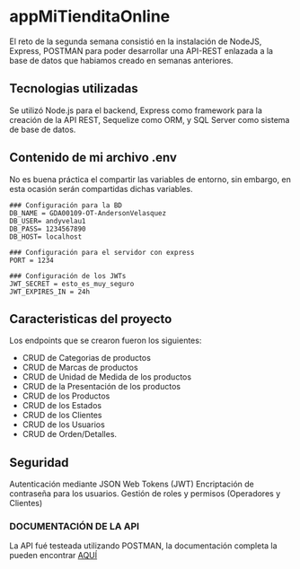 # appMiTienditaOnline
El reto de la segunda semana consistió en la instalación de NodeJS, Express, POSTMAN para poder desarrollar una API-REST enlazada a la base de datos que habiamos creado en semanas anteriores.

## Tecnologias utilizadas
Se utilizó Node.js para el backend, Express como framework para la creación de la API REST, Sequelize como ORM, y SQL Server como sistema de base de datos.

## Contenido de mi archivo .env
No es buena práctica el compartir las variables de entorno, sin embargo, en esta ocasión serán compartidas dichas variables.
```
### Configuración para la BD
DB_NAME = GDA00109-OT-AndersonVelasquez
DB_USER= andyvelau1
DB_PASS= 1234567890
DB_HOST= localhost

### Configuración para el servidor con express
PORT = 1234

### Configuración de los JWTs
JWT_SECRET = esto_es_muy_seguro
JWT_EXPIRES_IN = 24h

```

## Caracteristicas del proyecto
Los endpoints que se crearon fueron los siguientes:
- CRUD de Categorias de productos
- CRUD de Marcas de productos
- CRUD de Unidad de Medida de los productos
- CRUD de la Presentación de los productos
- CRUD de los Productos
- CRUD de los Estados
- CRUD de los Clientes
- CRUD de los Usuarios
- CRUD de Orden/Detalles.

## Seguridad
Autenticación mediante JSON Web Tokens (JWT)
Encriptación de contraseña para los usuarios.
Gestión de roles y permisos (Operadores y Clientes)

### DOCUMENTACIÓN DE LA API
La API fué testeada utilizando POSTMAN, la documentación completa la pueden encontrar [AQUÍ](https://documenter.getpostman.com/view/35529959/2sAYJ3FMhh)
